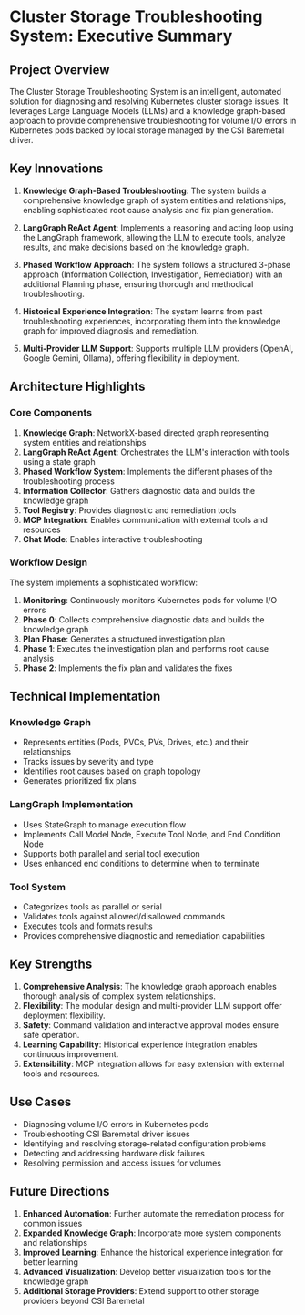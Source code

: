 # Cluster Storage Troubleshooting System: Executive Summary

## Project Overview

The Cluster Storage Troubleshooting System is an intelligent, automated solution for diagnosing and resolving Kubernetes cluster storage issues. It leverages Large Language Models (LLMs) and a knowledge graph-based approach to provide comprehensive troubleshooting for volume I/O errors in Kubernetes pods backed by local storage managed by the CSI Baremetal driver.

## Key Innovations

1. **Knowledge Graph-Based Troubleshooting**: The system builds a comprehensive knowledge graph of system entities and relationships, enabling sophisticated root cause analysis and fix plan generation.

2. **LangGraph ReAct Agent**: Implements a reasoning and acting loop using the LangGraph framework, allowing the LLM to execute tools, analyze results, and make decisions based on the knowledge graph.

3. **Phased Workflow Approach**: The system follows a structured 3-phase approach (Information Collection, Investigation, Remediation) with an additional Planning phase, ensuring thorough and methodical troubleshooting.

4. **Historical Experience Integration**: The system learns from past troubleshooting experiences, incorporating them into the knowledge graph for improved diagnosis and remediation.

5. **Multi-Provider LLM Support**: Supports multiple LLM providers (OpenAI, Google Gemini, Ollama), offering flexibility in deployment.

## Architecture Highlights

### Core Components

1. **Knowledge Graph**: NetworkX-based directed graph representing system entities and relationships
2. **LangGraph ReAct Agent**: Orchestrates the LLM's interaction with tools using a state graph
3. **Phased Workflow System**: Implements the different phases of the troubleshooting process
4. **Information Collector**: Gathers diagnostic data and builds the knowledge graph
5. **Tool Registry**: Provides diagnostic and remediation tools
6. **MCP Integration**: Enables communication with external tools and resources
7. **Chat Mode**: Enables interactive troubleshooting

### Workflow Design

The system implements a sophisticated workflow:

1. **Monitoring**: Continuously monitors Kubernetes pods for volume I/O errors
2. **Phase 0**: Collects comprehensive diagnostic data and builds the knowledge graph
3. **Plan Phase**: Generates a structured investigation plan
4. **Phase 1**: Executes the investigation plan and performs root cause analysis
5. **Phase 2**: Implements the fix plan and validates the fixes

## Technical Implementation

### Knowledge Graph

- Represents entities (Pods, PVCs, PVs, Drives, etc.) and their relationships
- Tracks issues by severity and type
- Identifies root causes based on graph topology
- Generates prioritized fix plans

### LangGraph Implementation

- Uses StateGraph to manage execution flow
- Implements Call Model Node, Execute Tool Node, and End Condition Node
- Supports both parallel and serial tool execution
- Uses enhanced end conditions to determine when to terminate

### Tool System

- Categorizes tools as parallel or serial
- Validates tools against allowed/disallowed commands
- Executes tools and formats results
- Provides comprehensive diagnostic and remediation capabilities

## Key Strengths

1. **Comprehensive Analysis**: The knowledge graph approach enables thorough analysis of complex system relationships.
2. **Flexibility**: The modular design and multi-provider LLM support offer deployment flexibility.
3. **Safety**: Command validation and interactive approval modes ensure safe operation.
4. **Learning Capability**: Historical experience integration enables continuous improvement.
5. **Extensibility**: MCP integration allows for easy extension with external tools and resources.

## Use Cases

- Diagnosing volume I/O errors in Kubernetes pods
- Troubleshooting CSI Baremetal driver issues
- Identifying and resolving storage-related configuration problems
- Detecting and addressing hardware disk failures
- Resolving permission and access issues for volumes

## Future Directions

1. **Enhanced Automation**: Further automate the remediation process for common issues
2. **Expanded Knowledge Graph**: Incorporate more system components and relationships
3. **Improved Learning**: Enhance the historical experience integration for better learning
4. **Advanced Visualization**: Develop better visualization tools for the knowledge graph
5. **Additional Storage Providers**: Extend support to other storage providers beyond CSI Baremetal
